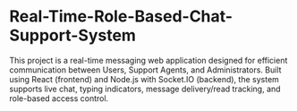 # Real-Time-Role-Based-Chat-Support-System
This project is a real-time messaging web application designed for efficient communication between Users, Support Agents, and Administrators. Built using React (frontend) and Node.js with Socket.IO (backend), the system supports live chat, typing indicators, message delivery/read tracking, and role-based access control.
